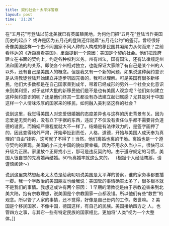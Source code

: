 ```yaml
---
title: 契约社会＋太平洋警察
layout: post
time: '21:20'
---
```


在“五月花”号登陆以前北美就已有英属殖民地，为何他们把“五月花”登陆当作美国历史的起点？ 或许是因为五月花的登陆还伴随着“五月花公约”的签订。曾经很好奇像美国这样一个由不同国家不同人种的人构成的移民国其凝聚力从何而来？之前看林达的《近距离看美国》，里面提到一个原因：美国是个契约社会。他们把政府建立在书面的契约上，约定各种权利义务。州有州法，国有国法，还有法律规定州法和国法的的关系。即使各个州相对独立，也能保证大家除了有自己是某个州的人以外，还有自己是美国人的概念。但是我又有一个新的问题，如果说这种契约意识是从清教徒登陆开始建立并逐步巩固完善的，我可以理解。可是美国有很多新移民，他们大多数都是在自己国家呆到成年，带着已经成形的另外一个社会文化意识来到美利坚，对于这样大批的新移民他们是不是也有美国人观念呢？他们如何建立这种契约意识的呢？还是他们终其一生都没有办法建立起归属感？尤其是对于中国这样一个人情味浓厚的国家来的移民，如何融入美利坚这样的社会？

说到这里，我觉得美国人对恋爱很婚姻的态度差异也与这样的历史背景有关。因为恋爱是无契约的，没有立下字据的东西，违反了不仅没有责任似乎都不需要背负道德的谴责。而婚姻严重程度就大不一样了。结婚是有法律效力的，是签字画押了的，因此变得格外严肃，开始牵扯到责任，人格，道德，开始与美国人成天奉为真理的“自由”挂钩，这可就了不得了！当然，他们离婚也离的干脆。离婚也是一个遵守契约的表现。美国的小三比中国的貌似要幸福，因为不用永久当小三，很快可以升级为正房。家里放个正房找小三，那可是违反契约的。由于遵守规定的习惯，美国人很自觉的先离婚再结婚。50％离婚率就这么来的。
（根据个人经验瞎掰，请谨慎阅读～）

说到这里突然想起老太太总是给我叨叨说美国是太平洋的警察，谁的家务事都要插一脚。我一个学政治的美国朋友也给我说：美国管的事情确实太多了，很多根本就不是我们的事情。我想这或许有两个原因：
1 早期的清教徒是由于宗教迫害来到北美大陆，抱有宗教理想，说美国是个宗教国家一点都没错。所以他们有些“救世”的观念。所以管了人家的事情，还不觉得，好像是自己份内的工作。救世嘛。
2 美国是个移民国家，不像中国，德国这样，有自己的民族。美国接纳四方之 人，也管四方之事，与其它一些有特定民族的国家相比，更加将“人类”视为一个大整体。]]
